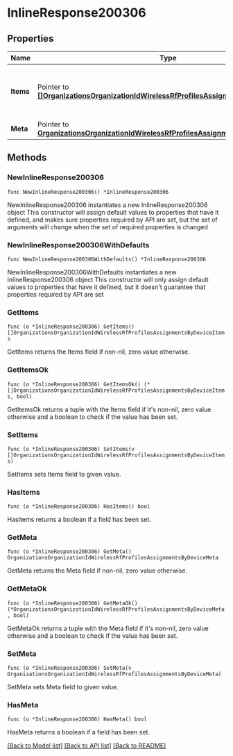 # InlineResponse200306

## Properties

Name | Type | Description | Notes
------------ | ------------- | ------------- | -------------
**Items** | Pointer to [**[]OrganizationsOrganizationIdWirelessRfProfilesAssignmentsByDeviceItems**](OrganizationsOrganizationIdWirelessRfProfilesAssignmentsByDeviceItems.md) | The top-level propery containing all status data. | [optional] 
**Meta** | Pointer to [**OrganizationsOrganizationIdWirelessRfProfilesAssignmentsByDeviceMeta**](OrganizationsOrganizationIdWirelessRfProfilesAssignmentsByDeviceMeta.md) |  | [optional] 

## Methods

### NewInlineResponse200306

`func NewInlineResponse200306() *InlineResponse200306`

NewInlineResponse200306 instantiates a new InlineResponse200306 object
This constructor will assign default values to properties that have it defined,
and makes sure properties required by API are set, but the set of arguments
will change when the set of required properties is changed

### NewInlineResponse200306WithDefaults

`func NewInlineResponse200306WithDefaults() *InlineResponse200306`

NewInlineResponse200306WithDefaults instantiates a new InlineResponse200306 object
This constructor will only assign default values to properties that have it defined,
but it doesn't guarantee that properties required by API are set

### GetItems

`func (o *InlineResponse200306) GetItems() []OrganizationsOrganizationIdWirelessRfProfilesAssignmentsByDeviceItems`

GetItems returns the Items field if non-nil, zero value otherwise.

### GetItemsOk

`func (o *InlineResponse200306) GetItemsOk() (*[]OrganizationsOrganizationIdWirelessRfProfilesAssignmentsByDeviceItems, bool)`

GetItemsOk returns a tuple with the Items field if it's non-nil, zero value otherwise
and a boolean to check if the value has been set.

### SetItems

`func (o *InlineResponse200306) SetItems(v []OrganizationsOrganizationIdWirelessRfProfilesAssignmentsByDeviceItems)`

SetItems sets Items field to given value.

### HasItems

`func (o *InlineResponse200306) HasItems() bool`

HasItems returns a boolean if a field has been set.

### GetMeta

`func (o *InlineResponse200306) GetMeta() OrganizationsOrganizationIdWirelessRfProfilesAssignmentsByDeviceMeta`

GetMeta returns the Meta field if non-nil, zero value otherwise.

### GetMetaOk

`func (o *InlineResponse200306) GetMetaOk() (*OrganizationsOrganizationIdWirelessRfProfilesAssignmentsByDeviceMeta, bool)`

GetMetaOk returns a tuple with the Meta field if it's non-nil, zero value otherwise
and a boolean to check if the value has been set.

### SetMeta

`func (o *InlineResponse200306) SetMeta(v OrganizationsOrganizationIdWirelessRfProfilesAssignmentsByDeviceMeta)`

SetMeta sets Meta field to given value.

### HasMeta

`func (o *InlineResponse200306) HasMeta() bool`

HasMeta returns a boolean if a field has been set.


[[Back to Model list]](../README.md#documentation-for-models) [[Back to API list]](../README.md#documentation-for-api-endpoints) [[Back to README]](../README.md)


